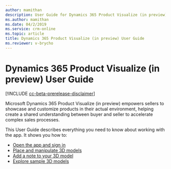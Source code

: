 ```yaml
---
author: mamithan
description: User Guide for Dynamics 365 Product Visualize (in preview), including opening and signing in to the app, placing and manipulating 3D models, adding notes, adding your own 3D models, and exploring sample 3D models
ms.author: mamithan
ms.date: 04/2/2019
ms.service: crm-online
ms.topic: article
title: Dynamics 365 Product Visualize (in preview) User Guide
ms.reviewer: v-brycho
---
```


# Dynamics 365 Product Visualize (in preview) User Guide

[!INCLUDE [cc-beta-prerelease-disclaimer](../includes/cc-beta-prerelease-disclaimer.md)]

Microsoft Dynamics 365 Product Visualize (in preview) empowers sellers to showcase and customize products in their actual environment, 
helping create a shared understanding between buyer and seller to accelerate complex sales processes.

This User Guide describes everything you need to know about working with the app. It shows you how to:

- [Open the app and sign in](sign-in.md)<br>
- [Place and manipulate 3D models](manipulate-models.md)<br>
- [Add a note to your 3D model](add-note.md)<br>
- [Explore sample 3D models](explore-samples.md)

